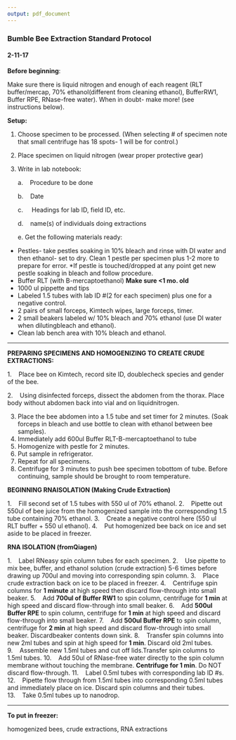 ```yaml
---
output: pdf_document
---
```

### Bumble Bee Extraction Standard Protocol

#### 2-11-17

**Before beginning**:

Make sure there is liquid nitrogen and enough of each reagent (RLT buffer/mercap, 70% ethanol(different from cleaning ethanol), BufferRW1, Buffer RPE, RNase-free water). When in doubt- make more! (see instructions below).

**Setup:**

1. Choose specimen to be processed. (When selecting # of specimen note that small centrifuge has 18 spots- 1 will be for control.) 

2. Place specimen on liquid nitrogen (wear proper protective gear)

3. Write in lab notebook:

   ​a.    Procedure to be done

   ​b.    Date

   ​c.     Headings for lab ID, field ID, etc.

   d.    name(s) of individuals doing extractions

   e.    Get the following materials ready: 

* Pestles- take pestles soaking in 10% bleach and rinse with DI water and then ethanol- set to dry. Clean 1 pestle per specimen plus 1-2 more to prepare for error. *If pestle is touched/dropped at any point get new pestle soaking in bleach and follow procedure. 
* Buffer RLT (with B-mercaptoethanol) **Make sure <1 mo. old**
* 1000 ul pippette and tips
* Labeled 1.5 tubes with lab ID #(2 for each specimen) plus one for a negative control.
* 2 pairs of small forceps, Kimtech wipes, large forceps, timer.
* 2 small beakers labeled w/ 10% bleach and 70% ethanol (use DI water when dilutingbleach and ethanol).
* Clean lab bench area with 10% bleach and ethanol.   

_______

**PREPARING SPECIMENS AND HOMOGENIZING TO CREATE CRUDE EXTRACTIONS:**

1.    Place bee on Kimtech, record site ID, doublecheck species and gender of the bee.

2.    Using disinfected forceps, dissect the abdomen from the thorax. Place body without abdomen back into vial and on liquidnitrogen. 


3. Place the bee abdomen into a 1.5 tube and set timer for 2 minutes. (Soak forceps in bleach and use bottle to clean with ethanol between bee samples).  
4. Immediately add 600ul Buffer RLT-B-mercaptoethanol to tube
5. Homogenize with pestle for 2 minutes.
6. Put sample in refrigerator.
7. Repeat for all specimens.
8. Centrifuge for 3 minutes to push bee specimen tobottom of tube. Before continuing, sample should be brought to room temperature.



**BEGINNING RNAISOLATION (Making Crude Extraction)**

1.    Fill second set of 1.5 tubes with 550 ul of 70% ethanol.
2.    Pipette out 550ul of bee juice from the homogenized sample into the corresponding 1.5 tube containing 70% ethanol. 
3.    Create a negative control here (550 ul RLT buffer + 550 ul ethanol). 
4.    Put homogenized bee back on ice and set aside to be placed in freezer.



**RNA ISOLATION (fromQiagen)**

1.    Label RNeasy spin column tubes for each specimen.
2.    Use pipette to mix bee, buffer, and ethanol solution (crude extraction) 5-6 times before drawing up 700ul and moving into corresponding spin column.
3.    Place crude extraction back on ice to be placed in freezer. 
4.    Centrifuge spin columns for **1 minute** at high speed then discard flow-through into small beaker.
5.    Add **700ul of Buffer RW1** to spin column, centrifuge for **1 min** at high speed and discard flow-through into small beaker.
6.    Add **500ul Buffer RPE** to spin column, centrifuge for **1 min** at high speed and discard flow-through into small beaker.
7.    Add **500ul Buffer RPE** to spin column, centrifuge for **2 min** at high speed and discard flow-through into small beaker. Discardbeaker contents down sink.
8.    Transfer spin columns into new 2ml tubes and spin at high speed for **1 min**. Discard old 2ml tubes.
9.    Assemble new 1.5ml tubes and cut off lids.Transfer spin columns to 1.5ml tubes.
10.    Add 50ul of RNase-free water directly to the spin column membrane without touching the membrane. **Centrifuge for 1 min**. Do NOT discard flow-through.
11.    Label 0.5ml tubes with corresponding lab ID #s. 
12.    Pipette flow through from 1.5ml tubes into corresponding 0.5ml tubes and immediately place on ice. Discard spin columns and their tubes.
13.    Take 0.5ml tubes up to nanodrop.

___________

**To put in freezer:**

homogenized bees, crude extractions, RNA extractions


